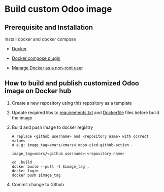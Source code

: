 # Build custom Odoo image

## Prerequisite and Installation

Install docker and docker compose

- [Docker](https://docs.docker.com/engine/install/)

- [Docker compose plugin](https://docs.docker.com/compose/install/linux/)

- [Manage Docker as a non-root user](https://docs.docker.com/engine/install/linux-postinstall/)

## How to build and publish customized Odoo image on Docker hub

1. Create a new repository using this repository as a template

1. Update required libs to [requirements.txt](requirements.txt) and [Dockerfile](Dockerfile) files before build the image

1. Build and push image to docker registry

    ```shell
    # replace <github username> and <repository name> with correct values
    # e.g: image_tag=xmars/xmars4:odoo-cicd-github-action .
    
    image_tag=xmars/<github username>:<repository name>
    
    cd .build
    docker build --pull -t $image_tag .
    docker login
    docker push $image_tag
    ```

1. Commit change to Github
